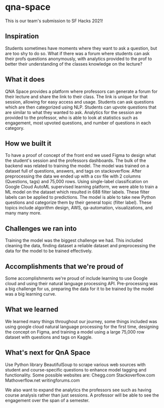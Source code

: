 # qna-space

This is our team's submission to SF Hacks 2021!

## Inspiration

Students sometimes have moments where they want to ask a question, but are too shy to do so. What if there was a forum where students can ask their profs questions anonymously, with analytics provided to the prof to better their understanding of the classes knowledge on the lecture?

## What it does

QNA Space provides a platform where professors can generate a forum for their lecture and share the link to their class. The link is unique for that session, allowing for easy access and usage. Students can ask questions which are then categorized using NLP. Students can upvote questions that are similar to what they wanted to ask. Analytics for the session are provided to the professor, who is able to look at statistics such as engagement, most upvoted questions, and number of questions in each category.

## How we built it

To have a proof of concept of the front end we used Figma to design what the student's session and the professors dashboards. The bulk of the backend was related to training the model. The model was trained on a dataset full of questions, answers, and tags on stackoverflow. After preprocessing the data we ended up with a csv file with 2 columns (Questions, tags) and 75,000 rows. Using single-label classification on Google Cloud AutoML supervised learning platform, we were able to train a ML model on the dataset which resulted in 688 filter labels. These filter labels can be applied to predictions. The model is able to take new Python questions and categorize them by their general topic (filter label). These topics include algorithm design, AWS, qa-automation, visualizations, and many many more.

## Challenges we ran into

Training the model was the biggest challenge we had. This included cleaning the data, finding dataset a reliable dataset and preprocessing the data for the model to be trained effectively.

## Accomplishments that we're proud of

Some accomplishments we're proud of include learning to use Google cloud and using their natural language processing API. Pre-processing was a big challenge for us, preparing the data for it to be trained by the model was a big learning curve.

## What we learned

We learned many things throughout our journey, some things included was using google cloud natural language processing for the first time, designing the concept on Figma, and training a model using a large 75,000 row dataset with questions and tags on Kaggle.

## What's next for QnA Space

Use Python library BeautifulSoup to scrape various web sources with student and course-specific questions to enhance model tagging and functionality. Some possible websites are: Chegg.com Stackoverflow.com Mathoverflow.net writingforums.com

We also want to expand the analytics the professors see such as having course analysis rather than just sessions. A professor will be able to see the engagement over the span of a semester.
